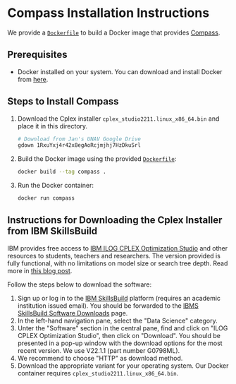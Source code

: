 # Compass Installation Instructions

We provide a [`Dockerfile`](Dockerfile) to build a Docker image that provides [Compass](https://github.com/YosefLab/Compass).

## Prerequisites

- Docker installed on your system. You can download and install Docker from [here](https://docs.docker.com/get-docker/).

## Steps to Install Compass

1. Download the Cplex installer `cplex_studio2211.linux_x86_64.bin` and place it in this directory.

    ```sh
    # Download from Jan's UNAV Google Drive
    gdown 1RxuYxj4r42x8egAoRcjmjhj7HzDkuSrl
    ```

2. Build the Docker image using the provided [`Dockerfile`](Dockerfile):

    ```sh
    docker build --tag compass .
    ```

3. Run the Docker container:

    ```sh
    docker run compass
    ```

## Instructions for Downloading the Cplex Installer from IBM SkillsBuild

IBM provides free access to [IBM ILOG CPLEX Optimization Studio](https://www.ibm.com/products/ilog-cplex-optimization-studio) and other resources to students, teachers and researchers.
The version provided is fully functional, with no limitations on model size or search tree depth.
Read more in [this blog post](https://community.ibm.com/community/user/ai-datascience/blogs/xavier-nodet1/2020/07/09/cplex-free-for-students).

Follow the steps below to download the software:

1. Sign up or log in to the [IBM SkillsBuild](https://skillsbuild.org) platform (requires an academic institution issued email). You should be forwarded to the [IBMS SkillsBuild Software Downloads](https://academic.ibm.com/a2mt/downloads#/) page.
3. In the left-hand navigation pane, select the "Data Science" category.
4. Unter the "Software" section in the central pane, find and click on "ILOG CPLEX Optimization Studio", then click on "Download". You should be presented in a pop-up window with the download options for the most recent version. We use V22.1.1 (part number G0798ML).
5. We recommend to choose "HTTP" as download method.
6. Download the appropriate variant for your operating system. Our Docker container requires `cplex_studio2211.linux_x86_64.bin`.
